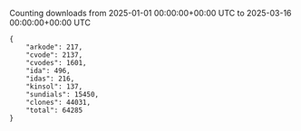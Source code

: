 
Counting downloads from 2025-01-01 00:00:00+00:00 UTC to 2025-03-16 00:00:00+00:00 UTC

```
{
    "arkode": 217,
    "cvode": 2137,
    "cvodes": 1601,
    "ida": 496,
    "idas": 216,
    "kinsol": 137,
    "sundials": 15450,
    "clones": 44031,
    "total": 64285
}
```
